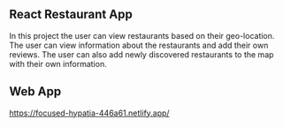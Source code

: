 
## React Restaurant App 

In this project the user can view restaurants based on their geo-location. The user can view information about the restaurants and add their own reviews. The user can also add newly discovered restaurants to the map with their own information. 

## Web App

<https://focused-hypatia-446a61.netlify.app/>
